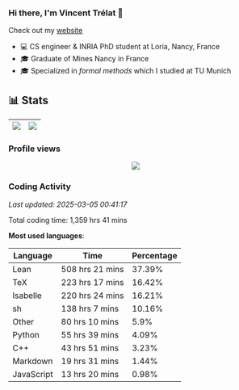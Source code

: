 ### Hi there, I'm Vincent Trélat 👋

Check out my [website](https://vtrelat.github.io)

-   💻 CS engineer & INRIA PhD student at Loria, Nancy, France
-   🎓 Graduate of Mines Nancy in France
-   🎓 Specialized in _formal methods_ which I studied at TU Munich

## 📊 **Stats**

| <img align="center" src="https://readme-stats.clckblog.space/api?username=VTrelat&show_icons=true&include_all_commits=true&theme=tokyonight&hide_border=true" /> | <img align="center" src="https://readme-stats.clckblog.space/api/top-langs/?username=VTrelat&layout=compact&theme=tokyonight&hide_border=true" /> |
| ---------------------------------------------------------------------------------------------------------------------------------------------------------------- | ------------------------------------------------------------------------------------------------------------------------------------------------- |

### Profile views

<p align="center">
 <img src="https://profile-counter.glitch.me/VTrelat/count.svg" />
</p>

<!--automations-->
### Coding Activity
_Last updated: 2025-03-05 00:41:17_

Total coding time: 1,359 hrs 41 mins

**Most used languages**:

| Language | Time | Percentage |
| ------------- | ------------- | ------------- |
| Lean | 508 hrs 21 mins | 37.39% |
| TeX | 223 hrs 17 mins | 16.42% |
| Isabelle | 220 hrs 24 mins | 16.21% |
| sh | 138 hrs 7 mins | 10.16% |
| Other | 80 hrs 10 mins | 5.9% |
| Python | 55 hrs 39 mins | 4.09% |
| C++ | 43 hrs 51 mins | 3.23% |
| Markdown | 19 hrs 31 mins | 1.44% |
| JavaScript | 13 hrs 20 mins | 0.98% |

